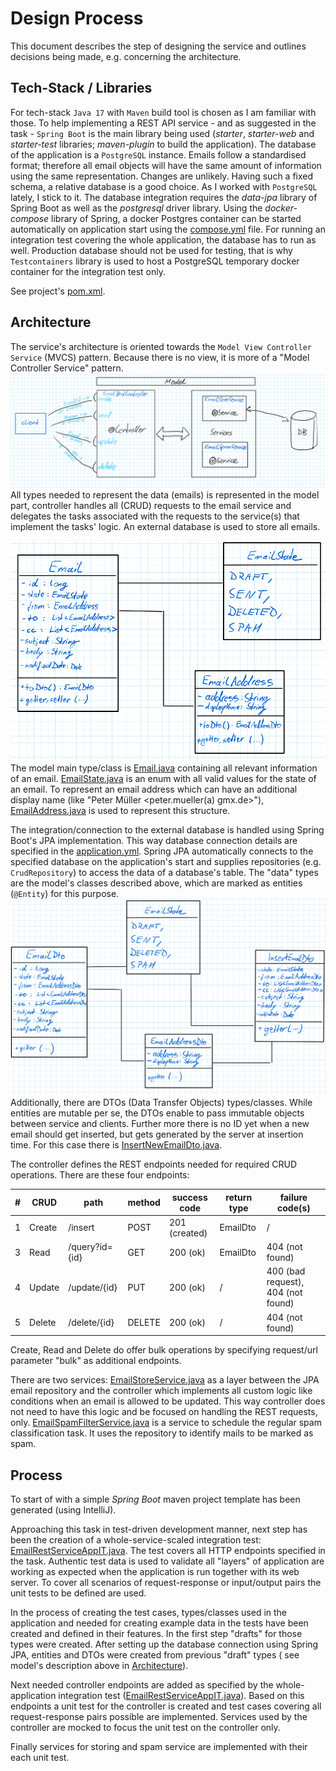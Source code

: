 # Design Process

This document describes the step of designing the service and outlines decisions being made, e.g. concerning the
architecture.

## Tech-Stack / Libraries

For tech-stack `Java 17` with `Maven` build tool is chosen as I am familiar with those. To help implementing a REST
API service - and as suggested in the task - `Spring Boot` is the main library being used (_starter_, _starter-web_ and
_starter-test_ libraries; _maven-plugin_ to build the application). The database of the application is
a `PostgreSQL` instance. Emails follow a standardised format; therefore all email objects will have the same amount of
information using the same representation. Changes are unlikely. Having such a fixed schema, a relative database is a
good choice. As I worked with `PostgreSQL` lately, I stick to it. The database integration requires the _data-jpa_
library of Spring Boot as well as the _postgresql_ driver library. Using the _docker-compose_ library of Spring, a
docker Postgres container can be started automatically on application start using the [compose.yml](compose.yml) file.
For running an integration test covering the whole application, the database has to run as well. Production database
should not be used for testing, that is why `Testcontainers` library is used to host a PostgreSQL temporary docker
container for the integration test only.

See project's [pom.xml](pom.xml).

## Architecture

The service's architecture is oriented towards the `Model View Controller Service` (MVCS) pattern. Because there is no
view, it is more of a "Model Controller Service" pattern.
![Architecture used for the email service](email-service-architecture.png)
All types needed to represent the data (emails) is represented in the model part, controller handles all (CRUD) requests
to the email service and delegates the tasks associated with the requests to the service(s) that implement the tasks'
logic. An external database is used to store all emails.

![Types of model used in email service](email-service-model.png)
The model main type/class is [Email.java](src/main/java/de/jjakobus/emailrestservice/model/Email.java) containing all
relevant information of an email. [EmailState.java](src/main/java/de/jjakobus/emailrestservice/model/EmailState.java) is
an enum with all valid values for the state of an email. To represent an email address which can have an additional
display name (like "Peter Müller <peter.mueller(a)
gmx.de>"), [EmailAddress.java](src/main/java/de/jjakobus/emailrestservice/model/EmailAddress.java) is used to represent
this structure.

The integration/connection to the external database is handled using Spring Boot's JPA implementation. This way database
connection details are specified in the [application.yml](src/main/resources/application.yml). Spring JPA automatically
connects to the specified database on the application's start and supplies repositories (e.g. `CrudRepository`) to
access the data of a database's table. The "data" types are the model's classes described above, which are marked as
entities (`@Entity`) for this purpose.
![DTOs of model used in email service](email-service-model-dtos.png)
Additionally, there are DTOs (Data Transfer Objects) types/classes. While
entities are mutable per se, the DTOs enable to pass immutable objects between service and clients. Further more there
is no ID yet when a new email should get inserted, but gets generated by the server at insertion time. For this case
there is [InsertNewEmailDto.java](src/main/java/de/jjakobus/emailrestservice/model/dtos/InsertEmailDto.java).

The controller defines the REST endpoints needed for required CRUD operations. There are these four endpoints:

| # | CRUD   | path           | method | success code  | return type | failure code(s)                    |
|---|--------|----------------|--------|---------------|-------------|------------------------------------|
| 1 | Create | /insert        | POST   | 201 (created) | EmailDto    | /                                  |
| 3 | Read   | /query?id={id} | GET    | 200 (ok)      | EmailDto    | 404 (not found)                    |
| 4 | Update | /update/{id}   | PUT    | 200 (ok)      | /           | 400 (bad request), 404 (not found) |
| 5 | Delete | /delete/{id}   | DELETE | 200 (ok)      | /           | 404 (not found)                    |

Create, Read and Delete do offer bulk operations by specifying request/url parameter "bulk" as additional endpoints.

There are two
services: [EmailStoreService.java](src/main/java/de/jjakobus/emailrestservice/service/EmailStoreService.java) as a
layer between the JPA email repository and the controller which implements all custom logic like conditions when an
email is allowed to be updated. This way controller does not need to have this logic and be focused on handling the REST
requests,
only. [EmailSpamFilterService.java](src/main/java/de/jjakobus/emailrestservice/service/EmailSpamFilterService.java) is a
service to schedule the
regular spam classification task. It uses the repository to identify mails to be marked as spam.

## Process

To start of with a simple _Spring Boot_ maven project template has been generated (using IntelliJ).

Approaching this task in test-driven development manner, next step has been the creation of a whole-service-scaled
integration test: [EmailRestServiceAppIT.java](src/test/java/de/jjakobus/emailrestservice/EmailRestServiceAppIT.java).
The test covers all HTTP endpoints specified in the task. Authentic test data is used to validate all "layers" of
application are working as expected when the application is run together with its web server. To cover all scenarios of
request-response or input/output pairs the unit tests to be defined are used.

In the process of creating the test cases, types/classes used in the application and needed for creating example data in
the tests have been created and defined in their features. In the first step "drafts" for those types were created.
After setting up the database connection using Spring JPA, entities and DTOs were created from previous "draft" types (
see model's description above in [Architecture](#architecture)).

Next needed controller endpoints are added as specified by the whole-application integration
test ([EmailRestServiceAppIT.java](src/test/java/de/jjakobus/emailrestservice/EmailRestServiceAppIT.java)). Based on
this endpoints a unit test for the controller is created and test cases covering all request-response pairs possible are
implemented. Services used by the controller are mocked to focus the unit test on the controller only.

Finally services for storing and spam service are implemented with their each unit test.
